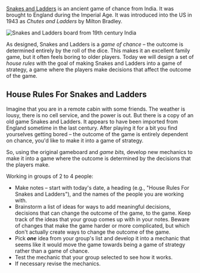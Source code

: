 [Snakes and Ladders](https://en.wikipedia.org/wiki/Snakes_and_Ladders) is an ancient game of chance from India. It was brought to England during the Imperial Age. It was introduced into the US in 1943 as *Chutes and Ladders* by Milton Bradley.

![Snakes and Ladders board from 19th century India](https://upload.wikimedia.org/wikipedia/commons/thumb/a/a7/Snakes_and_Ladders.jpg/498px-Snakes_and_Ladders.jpg)

As designed, Snakes and Ladders is a *game of chance* – the outcome is determined entirely by the roll of the dice. This makes it an excellent family game, but it often feels boring to older players. Today we will design a set of *house rules* with the goal of making Snakes and Ladders into a game of strategy, a game where the players make decisions that affect the outcome of the game.

## House Rules For Snakes and Ladders

Imagine that you are in a remote cabin with some friends. The weather is lousy, there is no cell service, and the power is out. But there is a copy of an old game Snakes and Ladders. It appears to have been imported from England sometime in the last century. After playing it for a bit you find yourselves getting bored – the outcome of the game is entirely dependent on chance, you'd like to make it into a game of strategy.

So, using the original gameboard and *game bits,* develop new mechanics to make it into a game where the outcome is determined by the decisions that the players make.

Working in groups of 2 to 4 people:
* Make notes – start with today's date, a heading (e.g., "House Rules For Snakes and Ladders"), and the names of the people you are working with.
* Brainstorm a list of ideas for ways to add meaningful decisions, decisions that can change the outcome of the game, to the game. Keep track of the ideas that your group comes up with in your notes. Beware of changes that make the game harder or more complicated, but which don't actually create ways to change the outcome of the game.
* Pick ***one*** idea from your group's list and develop it into a mechanic that seems like it would move the game towards being a game of strategy rather than a game of chance.
* Test the mechanic that your group selected to see how it works.
* If necessary revise the mechanics.
